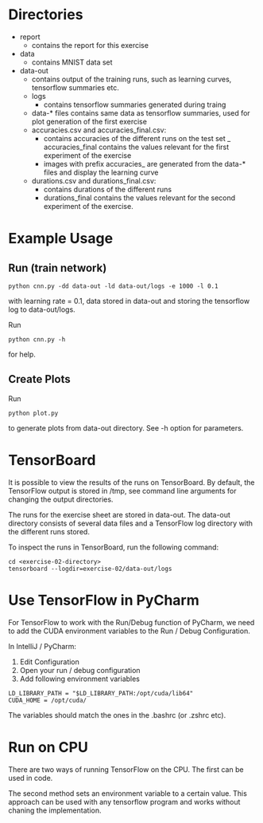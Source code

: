 # Directories
- report
    - contains the report for this exercise
 - data
    - contains MNIST data set
- data-out
    - contains output of the training runs, such as learning curves, tensorflow summaries etc.
    - logs
        - contains tensorflow summaries generated during traing
    - data-* files contains same data as tensorflow summaries, used for plot generation of the first exercise
    - accuracies.csv and accuracies_final.csv:
        - contains accuracies of the different runs on the test set
        _ accuracies_final contains the values relevant for the first experiment of the exercise
        - images with prefix accuracies_ are generated from the data-* files and display the learning curve
    - durations.csv and durations_final.csv:
        - contains durations of the different runs
        - durations_final contains the values relevant for the second experiment of the exercise.


# Example Usage
## Run (train network)
```
python cnn.py -dd data-out -ld data-out/logs -e 1000 -l 0.1
```
with learning rate = 0.1, data stored in data-out and storing the tensorflow log to data-out/logs.

Run
```
python cnn.py -h
```
for help.


## Create Plots

Run
```
python plot.py
```
to generate plots from data-out directory. See -h option for parameters.


# TensorBoard
It is possible to view the results of the runs on TensorBoard.
By default, the TensorFlow output is stored in /tmp, see command line arguments for changing the output directories.

The runs for the exercise sheet are stored in data-out.
The data-out directory consists of several data files and a TensorFlow log directory with the different runs stored.

To inspect the runs in TensorBoard, run the following command:
```
cd <exercise-02-directory>
tensorboard --logdir=exercise-02/data-out/logs
```

# Use TensorFlow in PyCharm

For TensorFlow to work with the Run/Debug function of PyCharm, we need to add the CUDA environment variables to the Run / Debug Configuration.

In IntelliJ / PyCharm:
1. Edit Configuration
2. Open your run / debug configuration
3. Add following environment variables

```
LD_LIBRARY_PATH = "$LD_LIBRARY_PATH:/opt/cuda/lib64"
CUDA_HOME = /opt/cuda/
```

The variables should match the ones in the .bashrc (or .zshrc etc).

# Run on CPU
There are two ways of running TensorFlow on the CPU. The first can be used in code.

The second method sets an environment variable to a certain value. This approach can be used with any tensorflow program and works without chaning the implementation.



